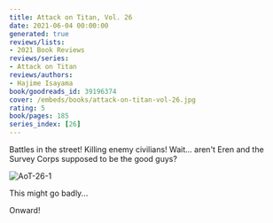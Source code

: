 ```yaml
---
title: Attack on Titan, Vol. 26
date: 2021-06-04 00:00:00
generated: true
reviews/lists:
- 2021 Book Reviews
reviews/series:
- Attack on Titan
reviews/authors:
- Hajime Isayama
book/goodreads_id: 39196374
cover: /embeds/books/attack-on-titan-vol-26.jpg
rating: 5
book/pages: 185
series_index: [26]
---
```

Battles in the street! Killing enemy civilians! Wait... aren't Eren and the Survey Corps supposed to be the good guys?  

![AoT-26-1](/embeds/books/attachments/aot-26-1.png)  

<!--more-->

This might go badly...  

Onward!
